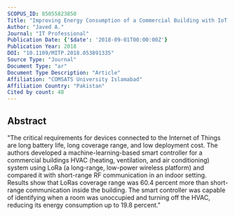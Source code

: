 ```yaml
---
SCOPUS_ID: 85055823850
Title: "Improving Energy Consumption of a Commercial Building with IoT and Machine Learning"
Author: "Javed A."
Journal: "IT Professional"
Publication Date: {'$date': '2018-09-01T00:00:00Z'}
Publication Year: 2018
DOI: "10.1109/MITP.2018.053891335"
Source Type: "Journal"
Document Type: "ar"
Document Type Description: "Article"
Affiliation: "COMSATS University Islamabad"
Affiliation Country: "Pakistan"
Cited by count: 48
---
```


## Abstract
"The critical requirements for devices connected to the Internet of Things are long battery life, long coverage range, and low deployment cost. The authors developed a machine-learning-based smart controller for a commercial buildings HVAC (heating, ventilation, and air conditioning) system using LoRa (a long-range, low-power wireless platform) and compared it with short-range RF communication in an indoor setting. Results show that LoRas coverage range was 60.4 percent more than short-range communication inside the building. The smart controller was capable of identifying when a room was unoccupied and turning off the HVAC, reducing its energy consumption up to 19.8 percent."

